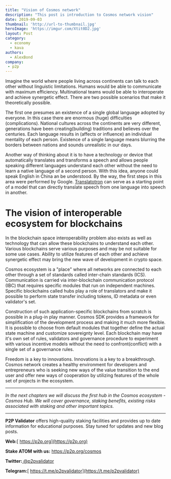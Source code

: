 ```yaml
---
title: "Vision of Cosmos network"
description: "This post is introduction to Cosmos network vision"
date: 2019-09-03
thumbnail: 'http://url-to-thumbnail.jpg'
heroImage: 'https://imgur.com/Xtit0D2.jpg'
layout: Post
category:
  - economy
  - kava
authors:
  - AlexBond
company:
 - p2p
---
```


Imagine the world where people living across continents can talk to each other without linguistic limitations. Humans would be able to communicate with maximum efficiency. Multinational teams would be able to interoperate and achieve synergetic effect. There are two possible scenarios that make it theoretically possible. 

The first one presumes an existence of a single global language adopted by everyone. In this case there are enormous (huge) difficulties (complications). National cultures across the continents are very different, generations have been creating(building) traditions and believes over the centuries. Each language results in (affects or influence) an individual mentality of each person. Existence of a single language means blurring the borders between nations and sounds unrealistic in our days.

Another way of thinking about it is to have a technology or device that automatically translates and transforms a speech and allows people speaking different languages understand each other without the need to learn a native language of a second person. With this idea, anyone could speak English in China an be understood. By the way, the first steps in this area were performed by Google. [Translatotron](https://ai.googleblog.com/2019/05/introducing-translatotron-end-to-end.html) can serve as a starting point of a model that can directly translate speech from one language into speech in another.

# The vision of interoperable ecosystem for blockchains

In the blockchain space interoperability problem also exists as well as technology that can allow these blockchains to understand each other. Various blockchains serve various purposes and may be not suitable for some use cases. Ability to utilize features of each other and achieve synergetic effect may bring the new wave of development in crypto space.  

Cosmos ecosystem is a "place" where all networks are connected to each other through a set of standards called inter-chain standards (ICS). Communication is carried via inter-blockchain communication protocol (IBC) that requires specific modules that run on independent machines.  Specific blockchains called hubs play a role of translators and make it possible to perform state transfer including tokens, ID metadata or even validator's set. 

Construction of such application-specific blockchains from scratch is possible in a plug-in play manner. Cosmos SDK provides a framework for simplification of the development process and making it much more flexible. It is possible to choose from default modules that together define the actual state machine and customize sovereignty level. Each blockchain may have it's own set of rules, validators and governance procedure to experiment with various incentive models without the need to confront(conflict) with a single set of a governance rules. 

Freedom is a key to innovations. Innovations is a key to a breakthrough. Cosmos network creates a healthy environment for developers and entrepreneurs who is seeking new ways of  the value transition to the end user and offer new ways of cooperation by utilizing features of the whole set of projects in the ecosystem. 

***

*In the next chapters we will discuss the first hub in the Cosmos ecosystem - Cosmos Hub. We will cover governance, staking benefits, existing risks associated with staking and other important topics.*

------

**P2P Validator** offers high-quality staking facilities and provides up to date information for educational purposes. Stay tuned for updates and new blog posts.

**Web:**[ https://p2p.org](https://p2p.org)

**Stake ATOM with us:** https://p2p.org/cosmos

**Twitter:**[ @p2pvalidator](https://twitter.com/p2pvalidator)

**Telegram:**[ https://t.me/p2pvalidator](https://t.me/p2pvalidator)
